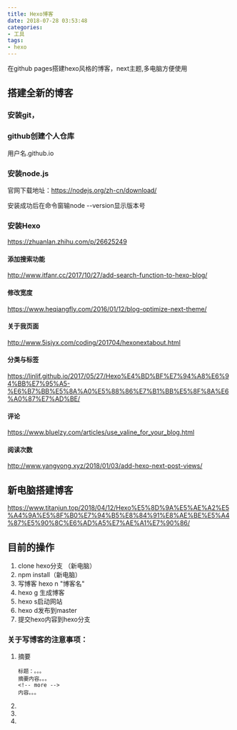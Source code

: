 ```yaml
---
title: Hexo博客
date: 2018-07-28 03:53:48
categories:
- 工具
tags:
- hexo
---
```

在github pages搭建hexo风格的博客，next主题,多电脑方便使用



<!-- more -->

## 搭建全新的博客
### 安装git，

### github创建个人仓库

用户名.github.io

### 安装node.js

官网下载地址：https://nodejs.org/zh-cn/download/

安装成功后在命令窗输node --version显示版本号

### 安装Hexo

https://zhuanlan.zhihu.com/p/26625249

#### 添加搜索功能

http://www.itfanr.cc/2017/10/27/add-search-function-to-hexo-blog/

#### 修改宽度

https://www.heqiangfly.com/2016/01/12/blog-optimize-next-theme/

#### 关于我页面

http://www.5isjyx.com/coding/201704/hexonextabout.html

#### 分类与标签

https://linlif.github.io/2017/05/27/Hexo%E4%BD%BF%E7%94%A8%E6%94%BB%E7%95%A5-%E6%B7%BB%E5%8A%A0%E5%88%86%E7%B1%BB%E5%8F%8A%E6%A0%87%E7%AD%BE/

#### 评论

https://www.bluelzy.com/articles/use_valine_for_your_blog.html

#### 阅读次数

http://www.yangyong.xyz/2018/01/03/add-hexo-next-post-views/

## 新电脑搭建博客

https://www.titanjun.top/2018/04/12/Hexo%E5%8D%9A%E5%AE%A2%E5%A4%9A%E5%8F%B0%E7%94%B5%E8%84%91%E8%AE%BE%E5%A4%87%E5%90%8C%E6%AD%A5%E7%AE%A1%E7%90%86/

## 目前的操作

1. clone hexo分支 （新电脑）
2. npm install（新电脑）
3. 写博客 hexo n "博客名" 
4. hexo g 生成博客 
5. hexo s启动网站 
6. hexo d发布到master
7. 提交hexo内容到hexo分支

### 关于写博客的注意事项：

1. 摘要

   ```
   标题：。。。
   摘要内容。。。
   <!-- more -->
   内容。。。
   ```

    

2. 

3. 

4. 





